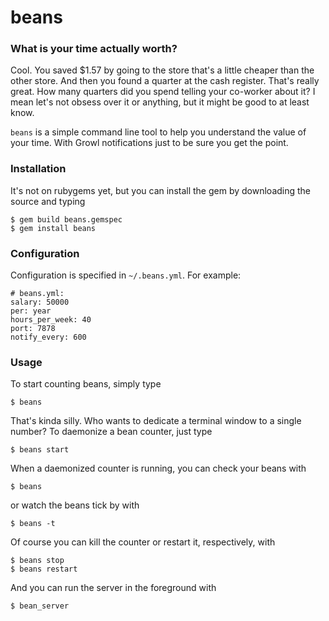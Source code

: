# beans

### What is your time actually worth?

Cool. You saved $1.57 by going to the store that's a little cheaper than the other store. And then you found a quarter at the cash register. That's really great. How many quarters did you spend telling your co-worker about it? I mean let's not obsess over it or anything, but it might be good to at least know.

`beans` is a simple command line tool to help you understand the value of your time. With Growl notifications just to be sure you get the point.

### Installation

It's not on rubygems yet, but you can install the gem by downloading the source and typing

    $ gem build beans.gemspec
    $ gem install beans

### Configuration

Configuration is specified in `~/.beans.yml`. For example:

    # beans.yml:
    salary: 50000
    per: year
    hours_per_week: 40
    port: 7878
    notify_every: 600

### Usage

To start counting beans, simply type

    $ beans

That's kinda silly. Who wants to dedicate a terminal window to a single number? To daemonize a bean counter, just type

    $ beans start

When a daemonized counter is running, you can check your beans with

    $ beans

or watch the beans tick by with

    $ beans -t

Of course you can kill the counter or restart it, respectively, with

    $ beans stop
    $ beans restart

And you can run the server in the foreground with

    $ bean_server

